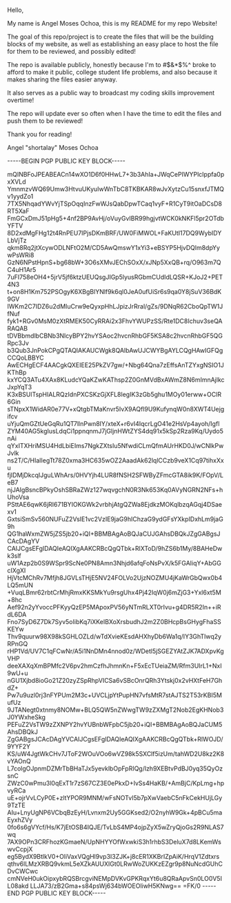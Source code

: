 Hello,

My name is Angel Moses Ochoa,
this is my README for my repo Website!

The goal of this repo/project is to create the files that will be the building blocks of my website,
as well as establishing an easy place to host the file for them to be reviewed,
and possibly edited!

The repo is available publicly,
honestly because I'm to #$&*$%^ broke to afford to make it public,
college student life problems,
and also because it makes sharing the files easier anyway.

It also serves as a public way to broadcast my coding skills improvement overtime!

The repo will update ever so often when I have the time to edit the files and push them to be reviewed!

Thank you for reading!

Angel "shortalay" Moses Ochoa

-----BEGIN PGP PUBLIC KEY BLOCK-----

mQINBFoJPEABEACn14wXO1D6f0HHwL7+3b3AhIa+JWqCePIWYPlcIppfa0pxXVLd
YmnmzvWQ69Umw3HtvuUKyuIwWnTbC8TKBKAR8wJvXytzCu15snxfJTMQv1yydZo1
7TX5NhqadYWvYjTSpOqqInzFwWJsQabDpwTCaq1vyF+R1CyT9itOaDCsD8RT5XaF
FmGCxDmJ51pHg5+4nf2BP9AvHj/oVuyGvIBR99hgjvtWCK0kNKFl5pr2OTdbYFTV
8D2xdMgFHg12t4RnPEU7IPjsDKmBRF/UW0FiMWOL+FaKUtI17DQ9WybIDYLbVjTz
qkm8Rq2jtXcywODLNFtO2M/CD5AwQmswY1xYi3+eBSYP5HjvDQlm8dpYywPsWRi8
GzN6NPstHpnS+bg68bW+3O6sXMvJEChSOxX/xJNp5XxQB+rq/O963m7QC4uH1Ar5
7uFI758eOH4+5jrV5jf6ktzUEUQsgJIGp5lyusRGbmCUdIdLQSR+KJoJ2+PET4N3
t+on8H1Km752PSOgyK6XBgBlYNlf9k6ql0JeA0ufUiSr6s9qa0Y8jSuV36BdK9GV
IWKm2C7IDZ6u2dMIuCrw9eQyxpHhLJpizJrRral/gZs/9DNqR62CboQpTW1JfNuf
fyk1+RGv0MsM0zXtRMEK50CyRRAi2x3FhvYWUPzSS/Rte1DC8Ichuv3seQARAQAB
tDVBbmdlbCBNb3NlcyBPY2hvYSAoc2hvcnRhbGF5KSA8c2hvcnRhbGF5QGRpc3Jv
b3Qub3JnPokCPgQTAQIAKAUCWgk8QAIbAwUJCWYBgAYLCQgHAwIGFQgCCQoLBBYC
AwECHgECF4AACgkQXEIEE25PkZV7gw/+Nbg64Qna7zEffsAnTZYxgNSIO1JKThBp
kxYCQ3ATu4XAx8KLudcYQaKZwKAThsp2Z0GnMVdBxAWmZ8N6mImnAjlkcJxpYqT3
K3xBSUlTspHIALRQzIdnPXCSKzGjXFL8legIK3zGb5ghu1MOy01erww+OClR6Gin
sTNpxX1WidAR0e77V+xQtgbTMaKnvr5IvX9AQfl9U9KufynqW0n8XWT4Uejgifcv
uYjuQmGZtUeGqRu1QT7llnPwn8IY/xteX+r6vI4IqcrLgO41e2HsVp4ayoh/Igfl
ZYM40AG5kgIusLdqCi1ppnqnmJ7jGljnHWtZYS4dq91x5kSp2Rza9Kq/Uydo5nAi
qYxITXHriMSU4HdLbiEIms7NgkZXtsIu5NfwdiCLmQfmAUrHKD0J/wCNlkPwJvlk
ns2T/C/HIalIegTt78Z0xma3HC635wOZ2AaadAk62lqlCCzb9veX1Cq97tihxXxu
fjIDMjDkcqIJguLWhArs/0HVYjh4LUR8fNSH2SFWByZFmcGTA8ik9K/FOpV/LeB7
njJAIgBsncBPkyOshSBRaZWz127wqvgchN0R3Nk653Kq0AVyNGRN2NFs+hUhoVsa
PSttAE6qwK6jRI671BYIOKGWk2vrbhjAtgQZWa8EjdkzMOKqlbzqAGqj4DSaexv1
GxtsiSmSv560NUFuZ2VsIE1vc2VzIE9jaG9hIChzaG9ydGFsYXkpIDxhLm9jaG9h
QG1haWxmZW5jZS5jb20+iQI+BBMBAgAoBQJaCUJGAhsDBQkJZgGABgsJCAcDAgYV
CAIJCgsEFgIDAQIeAQIXgAAKCRBcQgQTbk+RlXToD/9hZS6b1My/8BAHeDwk3slf
uW1Azp2b0S9WSpr9ScNe0PN8Amn3Nhjd6afqFoNsPvX/k5FGAIiqY+AbGGcIXgXI
HjVtcMChRv7Mfjh8JGVLsTHjE5NV24FOLVo2UjzNOZMU4jKaWrGbQwx0b4LQ5mUN
+VuqLBmr62rbtCrMhjRmxKKSMkYu9rsgUhx4Pj42IqW0j6mZjG3+Yxl6xt5M+8hc
Aef92n2yYvoccPFKyyQzEP5MApoxPV56yNTmRLXT0rIvu+g4DR5R2In++iRdL6DA
Fno7SyD6Z7Dk7Syv5oIibKq7iXKeIBXoXrsbudhJ2m2Z0BHcpBsGHygFhaSSKEYw
Thv9quurw98X98kSGHLOZLd/wTdXvieKEsdAHXhyDb6Wa1q/IY3GhTlwq2yRPnGQ
rHP1Vd/UV7C1qFCwNr/A5i1NnDMn4nnod0z/WDetl5jSGEZYAtZJK7ADXpvKgVHP
deeXAXqXmBPMfc2V6pv2hmCzfhJhmnKn+F5xEcTUeiaZM/Rfm3UIrL1+NxI9wU+u
nGU1Xjbd8ioGo21Z20zyZSpRhpVICSa6vSBcOnrQRh3Ytskj0x2vHXtFeH7GhdZ+
Pw7u9uzl0rj3nFYPUm2M3c+UVCLjpYtPupHN7vfsMtR7stAJTS2T53rKBI5MufUz
9JTANegt0xtnmy8NOMw+BLQ5QW5nZWwgTW9zZXMgT2Nob2EgKHNob3J0YWxheSkg
PEFuZ2VsTW9zZXNPY2hvYUBnbWFpbC5jb20+iQI+BBMBAgAoBQJaCUM5AhsDBQkJ
ZgGABgsJCAcDAgYVCAIJCgsEFgIDAQIeAQIXgAAKCRBcQgQTbk+RlWOJD/9YYF2Y
KS/uW4JgtWkCHv7JToF2WOuVOo6wVZ98k5SXClf5izUm/tahWD2U8kz2K8vYAOnQ
L7colgOJpnmDZMrTbBHaTJx5yevklbOpFpRIQg/lzh9XEBtvPdBJ0yq35QyOzsnC
ZWzC0wPmu3l0qExT1r7zS67CZ3E0ePkxD+IvSs4HaKB/+AmBjC/KpLmg+hpvyRCa
uE+ojrVvLCyP0E+zltYPOR9MNM/wFsNOTvI5b7pXwVaebC5nFkCekHUjLGy9TzTE
AIu+LnyUgNP6VCbqBzEyH/Lvnxm2Uy5GGKsed2/O2nyhW9Gk+4pBCu5maEyxhZVy
0fo6s6gVYcf/Hs/K7jEtOSB4IQJE/TvLbS4MP4ojpZyX5wZryQjoGs2R9NLAS7wq
7AX9OPn3CRFhozKGmaeN/UpNHYYOfWxwkiS3h1rhbS3DeluX7d8LKemWswvCcpjX
eg5BydX9BtlkV0+OliVaxVQgHl9vp3I3ZJK+j8cER1XKBrIZpAiK/HrqV1Zdtxrs
qthv6lLMzXRBQ9vkmL5eXZkAUUXIGt0LRwWoZUKKzEZgr9p8NuNcdGUhCDvCWCwc
cmNVeH0ukOipxybRQSBrcgviNEMpDVKvGPKRqxYt6u8QRaApvSn0LO0V5IL08akd
LLJA73/zB2Gma+s84psWj634bWOEOliwH5KNwg==
=FK/0
-----END PGP PUBLIC KEY BLOCK-----